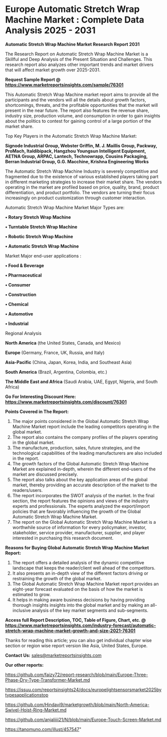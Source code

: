 # Europe Automatic Stretch Wrap Machine Market : Complete Data Analysis 2025 - 2031

<strong>Automatic Stretch Wrap Machine Market Research Report 2031</strong>

The Research Report on Automatic Stretch Wrap Machine Market is a Skillful and Deep Analysis of the Present Situation and Challenges. This research report also analyzes other important trends and market drivers that will affect market growth over 2025-2031.

<strong>Request Sample Report @ <a href=https://www.marketreportsinsights.com/sample/76301>https://www.marketreportsinsights.com/sample/76301</a></strong>

This Automatic Stretch Wrap Machine market report aims to provide all the participants and the vendors will all the details about growth factors, shortcomings, threats, and the profitable opportunities that the market will present in the near future. The report also features the revenue share, industry size, production volume, and consumption in order to gain insights about the politics to contest for gaining control of a large portion of the market share.

Top Key Players in the Automatic Stretch Wrap Machine Market:

<strong>Signode Industrial Group, Webster Griffin, M. J. Maillis Group, Packway, ProMach, Italdibipack, Hangzhou Youngsun Intelligent Equipment, AETNA Group, ARPAC, Lantech, Technowrapp, Cousins Packaging, Berran Industrial Group, G.G. Macchine, Krishna Engineering Works</strong>

The Automatic Stretch Wrap Machine Industry is severely competitive and fragmented due to the existence of various established players taking part in different marketing strategies to increase their market share. The vendors operating in the market are profiled based on price, quality, brand, product differentiation, and product portfolio. The vendors are turning their focus increasingly on product customization through customer interaction.

Automatic Stretch Wrap Machine Market Major Types are:

<strong>• Rotary Stretch Wrap Machine

• Turntable Stretch Wrap Machine

• Robotic Stretch Wrap Machine

• Automatic Stretch Wrap Machine</strong>

Market Major end-user applications :

<strong>• Food & Beverage

• Pharmaceutical

• Consumer

• Construction

• Chemical

• Automotive

• Industrial</strong>

Regional Analysis

</u><strong><b>North America</b></strong> (the United States, Canada, and Mexico)

<strong><b>Europe </b></strong>(Germany, France, UK, Russia, and Italy)

<strong><b>Asia-Pacific</b></strong> (China, Japan, Korea, India, and Southeast Asia)

<strong><b>South America</b></strong> (Brazil, Argentina, Colombia, etc.)

<strong><b>The Middle East and Africa</b></strong> (Saudi Arabia, UAE, Egypt, Nigeria, and South Africa)

<strong>Go For Interesting Discount Here: <a href=https://www.marketreportsinsights.com/discount/76301>https://www.marketreportsinsights.com/discount/76301</a></strong>

<strong>Points Covered in The Report:</strong>
<ol>
  <li>The major points considered in the Global Automatic Stretch Wrap Machine Market report include the leading competitors operating in the global market.</li>
  <li>The report also contains the company profiles of the players operating in the global market.</li>
  <li>The manufacture, production, sales, future strategies, and the technological capabilities of the leading manufacturers are also included in the report.</li>
  <li>The growth factors of the Global Automatic Stretch Wrap Machine Market are explained in-depth, wherein the different end-users of the market are discussed precisely.</li>
  <li>The report also talks about the key application areas of the global market, thereby providing an accurate description of the market to the readers/users.</li>
  <li>The report incorporates the SWOT analysis of the market. In the final section, the report features the opinions and views of the industry experts and professionals. The experts analyzed the export/import policies that are favorably influencing the growth of the Global Automatic Stretch Wrap Machine Market.</li>
  <li>The report on the Global Automatic Stretch Wrap Machine Market is a worthwhile source of information for every policymaker, investor, stakeholder, service provider, manufacturer, supplier, and player interested in purchasing this research document.</li>
</ol>
<strong>Reasons for Buying Global Automatic Stretch Wrap Machine Market Report:</strong>

<ol>
  <li>The report offers a detailed analysis of the dynamic competitive landscape that keeps the reader/client well ahead of the competitors.</li>
  <li>It also presents an in-depth view of the different factors driving or restraining the growth of the global market.</li>
  <li>The Global Automatic Stretch Wrap Machine Market report provides an eight-year forecast evaluated on the basis of how the market is estimated to grow.</li>
  <li>It helps in making aware business decisions by having providing thorough insights insights into the global market and by making an all-inclusive analysis of the key market segments and sub-segments.</li>
</ol>
<strong>Access full Report Description, TOC, Table of Figure, Chart, etc. @ <a href=https://www.marketreportsinsights.com/industry-forecast/automatic-stretch-wrap-machine-market-growth-and-size-2021-76301>https://www.marketreportsinsights.com/industry-forecast/automatic-stretch-wrap-machine-market-growth-and-size-2021-76301</a></strong>


Thanks for reading this article; you can also get individual chapter wise section or region wise report version like Asia, United States, Europe.

<strong>Contact Us:</strong>
sales@marketreportsinsights.com

<strong>Our other reports:</strong>

<a href=https://github.com/faizy72/report-research/blob/main/Europe-Three-Phase-Dry-Type-Transformer-Market.md>https://github.com/faizy72/report-research/blob/main/Europe-Three-Phase-Dry-Type-Transformer-Market.md</a>

<a href=https://issuu.com/reportsinsights24/docs/europelightsensorsmarket2025bytypesapplicationstop>https://issuu.com/reportsinsights24/docs/europelightsensorsmarket2025bytypesapplicationstop</a>

<a href=https://github.com/Hindavi9/marketgrowth/blob/main/North-America-Swivel-Hoist-Ring-Market.md>https://github.com/Hindavi9/marketgrowth/blob/main/North-America-Swivel-Hoist-Ring-Market.md</a>

<a href=https://github.com/anjaliiii21/N/blob/main/Europe-Touch-Screen-Market.md>https://github.com/anjaliiii21/N/blob/main/Europe-Touch-Screen-Market.md</a>

<a href=https://tanomuno.com/illust/457547>https://tanomuno.com/illust/457547</a>"
